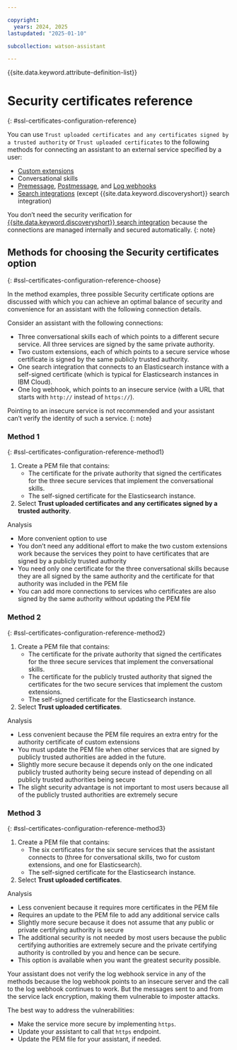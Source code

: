 ```yaml
---

copyright:
  years: 2024, 2025
lastupdated: "2025-01-10"

subcollection: watson-assistant

---
```


{{site.data.keyword.attribute-definition-list}}


# Security certificates reference
{: #ssl-certificates-configuration-reference}

You can use `Trust uploaded certificates and any certificates signed by a trusted authority` or `Trust uploaded certificates` to the following methods for connecting an assistant to an external service specified by a user:

- [Custom extensions](/docs/watson-assistant?topic=watson-assistant-search-overview#search-overview-extension)
- Conversational skills
- [Premessage](/docs/watson-assistant?topic=watson-assistant-webhook-pre), [Postmessage](/docs/watson-assistant?topic=watson-assistant-webhook-post), and [Log webhooks](/docs/watson-assistant?topic=watson-assistant-webhook-log)
- [Search integrations](/docs/watson-assistant?topic=watson-assistant-search-overview) (except {{site.data.keyword.discoveryshort}} search integration)

You don’t need the security verification for [{{site.data.keyword.discoveryshort}} search integration](/docs/watson-assistant?topic=watson-assistant-search-add) because the connections are managed internally and secured automatically. {: note}

## Methods for choosing the Security certificates option
{: #ssl-certificates-configuration-reference-choose}

In the method examples, three possible Security certificate options are discussed with which you can achieve an optimal balance of security and convenience for an assistant with the following connection details.

Consider an assistant with the following connections:
- Three conversational skills each of which points to a different secure service. All three services are signed by the same private authority.
- Two custom extensions, each of which points to a secure service whose certificate is signed by the same publicly trusted authority.
- One search integration that connects to an Elasticsearch instance with a self-signed certificate (which is typical for Elasticsearch instances in IBM Cloud).
- One log webhook, which points to an insecure service (with a URL that starts with `http://` instead of `https://`).  

Pointing to an insecure service is not recommended and your assistant can’t verify the identity of such a service.
{: note}

### Method 1
{: #ssl-certificates-configuration-reference-method1}

1. Create a PEM file that contains:
   * The certificate for the private authority that signed the certificates for the three secure services that implement the conversational skills.
   * The self-signed certificate for the Elasticsearch instance.
1.  Select **Trust uploaded certificates and any certificates signed by a trusted authority**.

Analysis
- More convenient option to use
- You don’t need any additional effort to make the two custom extensions work because the services they point to have certificates that are signed by a publicly trusted authority
- You need only one certificate for the three conversational skills because they are all signed by the same authority and the certificate for that authority was included in the PEM file
- You can add more connections to services who certificates are also signed by the same authority without updating the PEM file

### Method 2
{: #ssl-certificates-configuration-reference-method2}

1. Create a PEM file that contains:
   * The certificate for the private authority that signed the certificates for the three secure services that implement the conversational skills.
   * The certificate for the publicly trusted authority that signed the certificates for the two secure services that implement the custom extensions.
   * The self-signed certificate for the Elasticsearch instance.
1. Select **Trust uploaded certificates**.

Analysis
-	Less convenient because the PEM file requires an extra entry for the authority certificate of custom extensions 
-	You must update the PEM file when other services that are signed by publicly trusted authorities are added in the future.
-	Slightly more secure because it depends only on the one indicated publicly trusted authority being secure instead of depending on all publicly trusted authorities being secure
- The slight security advantage is not important to most users because all of the publicly trusted authorities are extremely secure

### Method 3
{: #ssl-certificates-configuration-reference-method3}

1.	Create a PEM file that contains:
    * The six certificates for the six secure services that the assistant connects to (three for conversational skills, two for custom extensions, and one for Elasticsearch).
    * The self-signed certificate for the Elasticsearch instance.
1.	Select **Trust uploaded certificates**.

Analysis
-	Less convenient because it requires more certificates in the PEM file
-	Requires an update to the PEM file to add any additional service calls
-	Slightly more secure because it does not assume that any public or private certifying authority is secure 
-	The additional security is not needed by most users because the public certifying authorities are extremely secure and the private certifying authority is controlled by you and hence can be secure.
- This option is available when you want the greatest security possible.

Your assistant does not verify the log webhook service in any of the methods because the log webhook points to an insecure server and the call to the log webhook continues to work. But the messages sent to and from the service lack encryption, making them vulnerable to imposter attacks.

The best way to address the vulnerabilities:
-	Make the service more secure by implementing `https`.
-	Update your assistant to call that `https` endpoint.
-	Update the PEM file for your assistant, if needed.
